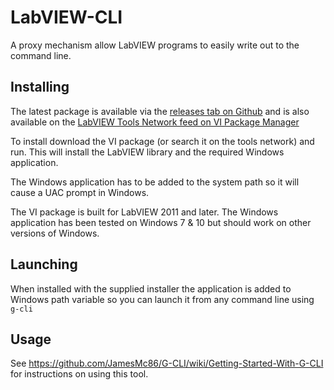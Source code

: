 # LabVIEW-CLI
A proxy mechanism allow LabVIEW programs to easily write out to the command line.

## Installing

The latest package is available via the [releases tab on Github](https://github.com/JamesMc86/LabVIEW-CLI/releases) and is also available on the [LabVIEW Tools Network feed on VI Package Manager](vipm://wiresmith_technology_lib_g_cli?repo_url=http://ftp.ni.com/evaluation/labview/lvtn/vipm)

To install download the VI package (or search it on the tools network) and run. This will install the LabVIEW library and the required Windows application.

The Windows application has to be added to the system path so it will cause a UAC prompt in Windows.

The VI package is built for LabVIEW 2011 and later. The Windows application has been tested on Windows 7 & 10 but should work on other versions of Windows.

## Launching

When installed with the supplied installer the application is added to Windows path variable so you can launch it from any command line using `g-cli`

## Usage

See https://github.com/JamesMc86/G-CLI/wiki/Getting-Started-With-G-CLI for instructions on using this tool.
